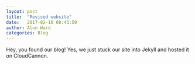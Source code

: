 ```yaml
---
layout: post
title:  "Revised website"
date:   2017-02-10 08:43:59
author: Alun Ward
categories: Blog
---
```


Hey, you found our blog! Yes, we just stuck our site into Jekyll and hosted it on CloudCannon.
